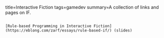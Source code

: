 title=Interactive Fiction
tags=gamedev
summary=A collection of links and pages on IF.
~~~~~~

[Rule-based Programming in Interactive Fiction](https://eblong.com/zarf/essays/rule-based-if/) (slides)

